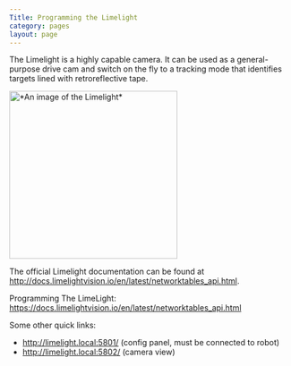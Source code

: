 ```yaml
---
Title: Programming the Limelight
category: pages
layout: page
---
```

The Limelight is a highly capable camera. It can be used as a general-purpose drive cam and switch on the fly to a tracking mode that identifies targets lined with retroreflective tape.

<img alt="*An image of the Limelight*" src="https://andymark-weblinc.netdna-ssl.com/product_images/limelight-2-plus/5e15fe1480289d6162f285cd/zoom.jpg?c=1578499604" width=300px>

The official Limelight documentation can be found at http://docs.limelightvision.io/en/latest/networktables_api.html.

Programming The LimeLight:
https://docs.limelightvision.io/en/latest/networktables_api.html

Some other quick links:
- http://limelight.local:5801/ (config panel, must be connected to robot)
- http://limelight.local:5802/ (camera view)